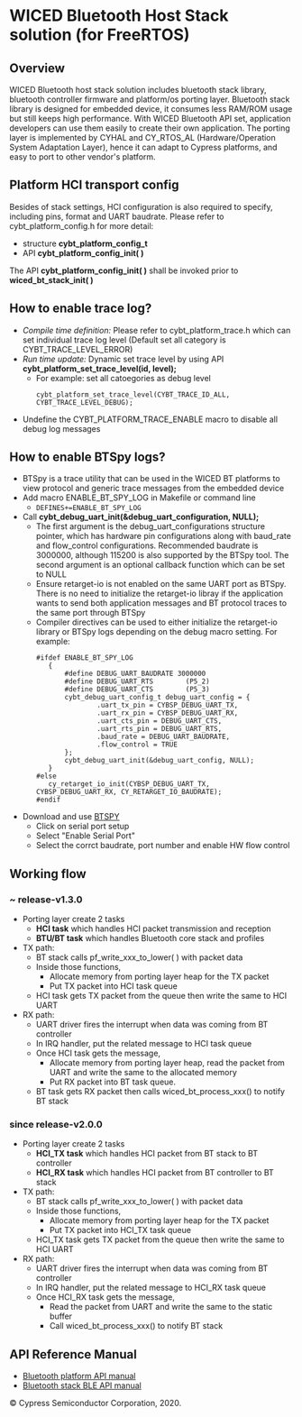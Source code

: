 ﻿# WICED Bluetooth Host Stack solution (for FreeRTOS)

## Overview
WICED Bluetooth host stack solution includes bluetooth stack library,
bluetooth controller firmware and platform/os porting layer. Bluetooth stack library
is designed for embedded device, it consumes less RAM/ROM usage but still keeps
high performance. With WICED Bluetooth API set, application developers can use them
easily to create their own application. The porting layer is implemented by CYHAL and CY_RTOS_AL
(Hardware/Operation System Adaptation Layer), hence it can adapt to Cypress platforms, and easy to 
port to other vendor's platform.  

## Platform HCI transport config
Besides of stack settings, HCI configuration is also required to specify, 
including pins, format and UART baudrate. Please refer to cybt_platform_config.h 
for more detail:

 - structure **cybt_platform_config_t**
 - API **cybt_platform_config_init( )**

The API **cybt_platform_config_init( )** shall be invoked prior to 
**wiced_bt_stack_init( )**

## How to enable trace log?
 - *Compile time definition:* Please refer to cybt_platform_trace.h which can set individual trace log level (Default set all category is CYBT_TRACE_LEVEL_ERROR)
 - *Run time update:* Dynamic set trace level by using API **cybt_platform_set_trace_level(id, level);**
   - For example: set all catoegories as debug level
	   ```
	   cybt_platform_set_trace_level(CYBT_TRACE_ID_ALL, CYBT_TRACE_LEVEL_DEBUG);
	   ```
 - Undefine the CYBT_PLATFORM_TRACE_ENABLE macro to disable all debug log messages

## How to enable BTSpy logs?
 - BTSpy is a trace utility that can be used in the WICED BT platforms to view protocol and generic trace messages from the embedded device
 - Add macro ENABLE_BT_SPY_LOG in Makefile or command line
   - `DEFINES+=ENABLE_BT_SPY_LOG`
 - Call **cybt_debug_uart_init(&debug_uart_configuration, NULL);**
   - The first argument is the debug_uart_configurations structure pointer, which has hardware pin configurations along with baud_rate and flow_control configurations. Recommended baudrate is 3000000, although 115200 is also supported by the BTSpy tool. The second argument is an optional callback function which can be set to NULL
   - Ensure retarget-io is not enabled on the same UART port as BTSpy. There is no need to initialize the retarget-io libray if the application wants to send both application messages and BT protocol traces to the same port through BTSpy
   - Compiler directives can be used to either initialize the retarget-io library or BTSpy logs depending on the debug macro setting. For example:
     ```
     #ifdef ENABLE_BT_SPY_LOG
        {
            #define DEBUG_UART_BAUDRATE 3000000
            #define DEBUG_UART_RTS        (P5_2)
            #define DEBUG_UART_CTS        (P5_3)
            cybt_debug_uart_config_t debug_uart_config = {
                    .uart_tx_pin = CYBSP_DEBUG_UART_TX,
                    .uart_rx_pin = CYBSP_DEBUG_UART_RX,
                    .uart_cts_pin = DEBUG_UART_CTS,
                    .uart_rts_pin = DEBUG_UART_RTS,
                    .baud_rate = DEBUG_UART_BAUDRATE,
                    .flow_control = TRUE
            };
            cybt_debug_uart_init(&debug_uart_config, NULL);
        }
     #else
        cy_retarget_io_init(CYBSP_DEBUG_UART_TX, CYBSP_DEBUG_UART_RX, CY_RETARGET_IO_BAUDRATE);
     #endif
     ```
 - Download and use [BTSPY](https://github.com/Infineon/btsdk-utils)
   - Click on serial port setup
   - Select "Enable Serial Port"
   - Select the corrct baudrate, port number and enable HW flow control

## Working flow

### ~ release-v1.3.0
 - Porting layer create 2 tasks
   - **HCI task** which handles HCI packet transmission and reception
   - **BTU/BT task** which handles Bluetooth core stack and profiles
 - TX path:
   - BT stack calls pf_write_xxx_to_lower( ) with packet data
   - Inside those functions,
       - Allocate memory from porting layer heap for the TX packet
       - Put TX packet into HCI task queue
   - HCI task gets TX packet from the queue then write the same to HCI UART
 - RX path:
   - UART driver fires the interrupt when data was coming from BT controller
   - In IRQ handler, put the related message to HCI task queue
   - Once HCI task gets the message,
     - Allocate memory from porting layer heap, read the packet from UART and write the same to the allocated memory
     - Put RX packet into BT task queue.
   - BT task gets RX packet then calls wiced_bt_process_xxx() to notify BT stack

### since release-v2.0.0
 - Porting layer create 2 tasks
   - **HCI_TX task** which handles HCI packet from BT stack to BT controller
   - **HCI_RX task** which handles HCI packet from BT controller to BT stack
 - TX path:
   - BT stack calls pf_write_xxx_to_lower( ) with packet data
   - Inside those functions,
     - Allocate memory from porting layer heap for the TX packet
     - Put TX packet into HCI_TX task queue
   - HCI_TX task gets TX packet from the queue then write the same to HCI UART
 - RX path:
   - UART driver fires the interrupt when data was coming from BT controller
   - In IRQ handler, put the related message to HCI_RX task queue
   - Once HCI_RX task gets the message,
     - Read the packet from UART and write the same to the static buffer
     - Call wiced_bt_process_xxx() to notify BT stack

## API Reference Manual
 - [Bluetooth platform API manual](https://cypresssemiconductorco.github.io/bluetooth-freertos/api_reference_manual/html/index.html)
 - [Bluetooth stack BLE API manual](https://cypresssemiconductorco.github.io/btstack/ble/api_reference_manual/html/index.html)
    
© Cypress Semiconductor Corporation, 2020.